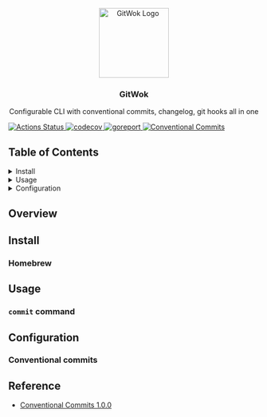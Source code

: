 <p align="center">
  <img alt="GitWok Logo" src="" width="140" height="140" />
  <h3 align="center">GitWok</h3>
  <p align="center">Configurable CLI with conventional commits, changelog, git hooks all in one</p>
</p>

<p>
  <a href="https://github.com/Roytangrb/gitwok/actions">
    <img alt="Actions Status" src="https://github.com/Roytangrb/gitwok/workflows/Go/badge.svg" />
  </a>
  <a href="https://codecov.io/gh/Roytangrb/gitwok">
    <img alt="codecov" src="https://codecov.io/gh/Roytangrb/gitwok/branch/main/graph/badge.svg" />
  </a>
  <a href="https://goreportcard.com/report/github.com/Roytangrb/gitwok">
    <img alt="goreport" src="https://goreportcard.com/badge/github.com/Roytangrb/gitwok" />
  </a>
  <a href="https://conventionalcommits.org">
    <img alt="Conventional Commits" src="https://img.shields.io/badge/Conventional%20Commits-1.0.0-yellow.svg" />
  </a>
</p>

## Table of Contents
<details>
<summary>Install</summary>

- [Homebrew](#homebrew)

</details>

<details>
<summary>Usage</summary>

- [`commit` command](#commit-command)

</details>

<details>
<summary>Configuration</summary>

- [Conventional commits](#conventional-commits)

</details>

## Overview

## Install

### Homebrew

## Usage

### `commit` command

## Configuration

### Conventional commits

## Reference
* [Conventional Commits 1.0.0](https://www.conventionalcommits.org/en/v1.0.0/)